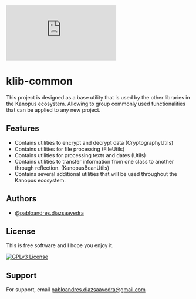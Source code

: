 
![Logo](https://www.kanopus.cl/admin/javax.faces.resource/images/logo-gray.png.xhtml?ln=paradise-layout)


# klib-common

This project is designed as a base utility that is used by the other libraries in the Kanopus ecosystem.
Allowing to group commonly used functionalities that can be applied to any new project.

## Features
- Contains utilities to encrypt and decrypt data (CryptographyUtils)
- Contains utilities for file processing (FileUtils)
- Contains utilities for processing texts and dates (Utils)
- Contains utilities to transfer information from one class to another through reflection. (KanopusBeanUtils)
- Contains several additional utilities that will be used throughout the Kanopus ecosystem.

## Authors

- [@pabloandres.diazsaavedra](https://www.linkedin.com/in/pablo-diaz-saavedra-4b7b0522/)


## License

This is free software and I hope you enjoy it.

[![GPLv3 License](https://img.shields.io/badge/License-GPL%20v3-yellow.svg)](https://opensource.org/licenses/)


## Support

For support, email pabloandres.diazsaavedra@gmail.com
